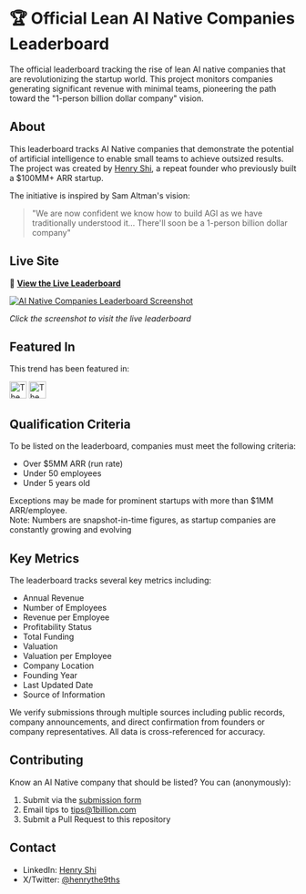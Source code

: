# 🏆 Official Lean AI Native Companies Leaderboard

The official leaderboard tracking the rise of lean AI native companies that are revolutionizing the startup world. This project monitors companies generating significant revenue with minimal teams, pioneering the path toward the "1-person billion dollar company" vision.

## About

This leaderboard tracks AI Native companies that demonstrate the potential of artificial intelligence to enable small teams to achieve outsized results. The project was created by [Henry Shi](https://www.linkedin.com/in/henrythe9th/), a repeat founder who previously built a $100MM+ ARR startup.

The initiative is inspired by Sam Altman's vision:
> "We are now confident we know how to build AGI as we have traditionally understood it... There'll soon be a 1-person billion dollar company"

## Live Site

🔗 **[View the Live Leaderboard](https://1billion.com)**

[![AI Native Companies Leaderboard Screenshot](https://i.ibb.co/PvvSyVbk/image.png)](https://1billion.com)

*Click the screenshot to visit the live leaderboard*

## Featured In

This trend has been featured in:

[<img src="https://upload.wikimedia.org/wikipedia/commons/7/77/The_New_York_Times_logo.png" alt="The New York Times" height="30">](https://www.nytimes.com/2025/02/20/technology/ai-silicon-valley-start-ups.html)
[<img src="https://upload.wikimedia.org/wikipedia/commons/thumb/4/4f/The_Information_logo.jpg/800px-The_Information_logo.jpg" alt="The Information" height="30">](https://www.theinformation.com/articles/why-early-stage-founders-are-opting-to-seed-strap-their-startups)

## Qualification Criteria

To be listed on the leaderboard, companies must meet the following criteria:

- Over $5MM ARR (run rate)
- Under 50 employees
- Under 5 years old

Exceptions may be made for prominent startups with more than $1MM ARR/employee.
<br>
Note: Numbers are snapshot-in-time figures, as startup companies are constantly growing and evolving

## Key Metrics

The leaderboard tracks several key metrics including:
- Annual Revenue
- Number of Employees
- Revenue per Employee
- Profitability Status
- Total Funding
- Valuation
- Valuation per Employee
- Company Location
- Founding Year
- Last Updated Date
- Source of Information

We verify submissions through multiple sources including public records, company announcements, and direct confirmation from founders or company representatives. All data is cross-referenced for accuracy.

## Contributing

Know an AI Native company that should be listed? You can (anonymously):
1. Submit via the [submission form](https://docs.google.com/forms/d/e/1FAIpQLSfeo1uj6oEHEGtQzQCJImHnlFwg_bxOxnXJZE_3YG8LGBGj8Q/viewform)
2. Email tips to [tips@1billion.com](mailto:tips@1billion.com)
3. Submit a Pull Request to this repository

## Contact

- LinkedIn: [Henry Shi](https://www.linkedin.com/in/henrythe9th/)
- X/Twitter: [@henrythe9ths](https://x.com/henrythe9ths/)